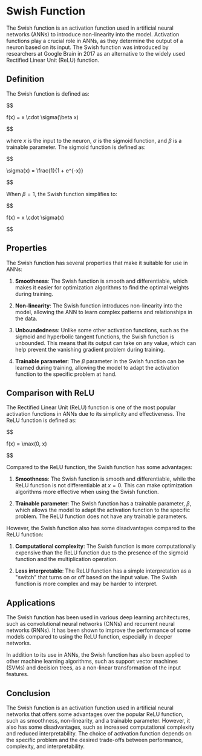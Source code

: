 # Swish Function

The Swish function is an activation function used in artificial neural networks (ANNs) to introduce non-linearity into the model. Activation functions play a crucial role in ANNs, as they determine the output of a neuron based on its input. The Swish function was introduced by researchers at Google Brain in 2017 as an alternative to the widely used Rectified Linear Unit (ReLU) function.

## Definition

The Swish function is defined as:


$$

f(x) = x \cdot \sigma(\beta x)

$$


where $x$ is the input to the neuron, $\sigma$ is the sigmoid function, and $\beta$ is a trainable parameter. The sigmoid function is defined as:


$$

\sigma(x) = \frac{1}{1 + e^{-x}}

$$


When $\beta = 1$, the Swish function simplifies to:


$$

f(x) = x \cdot \sigma(x)

$$


## Properties

The Swish function has several properties that make it suitable for use in ANNs:

1. **Smoothness**: The Swish function is smooth and differentiable, which makes it easier for optimization algorithms to find the optimal weights during training.

2. **Non-linearity**: The Swish function introduces non-linearity into the model, allowing the ANN to learn complex patterns and relationships in the data.

3. **Unboundedness**: Unlike some other activation functions, such as the sigmoid and hyperbolic tangent functions, the Swish function is unbounded. This means that its output can take on any value, which can help prevent the vanishing gradient problem during training.

4. **Trainable parameter**: The $\beta$ parameter in the Swish function can be learned during training, allowing the model to adapt the activation function to the specific problem at hand.

## Comparison with ReLU

The Rectified Linear Unit (ReLU) function is one of the most popular activation functions in ANNs due to its simplicity and effectiveness. The ReLU function is defined as:


$$

f(x) = \max(0, x)

$$


Compared to the ReLU function, the Swish function has some advantages:

1. **Smoothness**: The Swish function is smooth and differentiable, while the ReLU function is not differentiable at $x = 0$. This can make optimization algorithms more effective when using the Swish function.

2. **Trainable parameter**: The Swish function has a trainable parameter, $\beta$, which allows the model to adapt the activation function to the specific problem. The ReLU function does not have any trainable parameters.

However, the Swish function also has some disadvantages compared to the ReLU function:

1. **Computational complexity**: The Swish function is more computationally expensive than the ReLU function due to the presence of the sigmoid function and the multiplication operation.

2. **Less interpretable**: The ReLU function has a simple interpretation as a "switch" that turns on or off based on the input value. The Swish function is more complex and may be harder to interpret.

## Applications

The Swish function has been used in various deep learning architectures, such as convolutional neural networks (CNNs) and recurrent neural networks (RNNs). It has been shown to improve the performance of some models compared to using the ReLU function, especially in deeper networks.

In addition to its use in ANNs, the Swish function has also been applied to other machine learning algorithms, such as support vector machines (SVMs) and decision trees, as a non-linear transformation of the input features.

## Conclusion

The Swish function is an activation function used in artificial neural networks that offers some advantages over the popular ReLU function, such as smoothness, non-linearity, and a trainable parameter. However, it also has some disadvantages, such as increased computational complexity and reduced interpretability. The choice of activation function depends on the specific problem and the desired trade-offs between performance, complexity, and interpretability.
